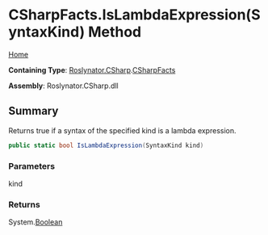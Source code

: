 # CSharpFacts\.IsLambdaExpression\(SyntaxKind\) Method

[Home](../../../../README.md)

**Containing Type**: [Roslynator.CSharp](../../README.md)\.[CSharpFacts](../README.md)

**Assembly**: Roslynator\.CSharp\.dll

## Summary

Returns true if a syntax of the specified kind is a lambda expression\.

```csharp
public static bool IsLambdaExpression(SyntaxKind kind)
```

### Parameters

kind



### Returns

System\.[Boolean](https://docs.microsoft.com/en-us/dotnet/api/system.boolean)


